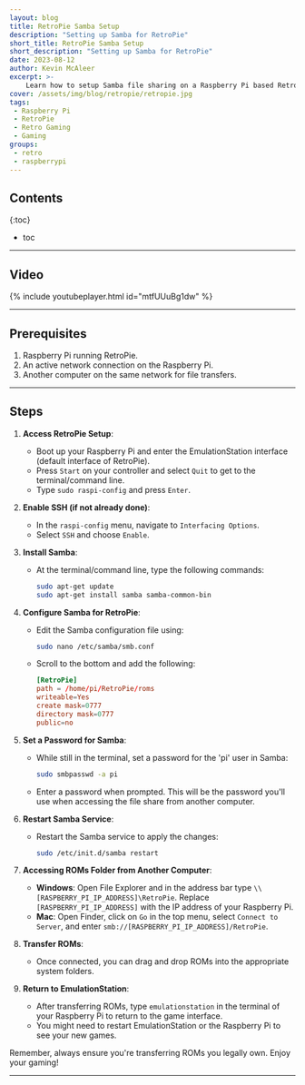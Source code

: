```yaml
---
layout: blog
title: RetroPie Samba Setup 
description: "Setting up Samba for RetroPie"
short_title: RetroPie Samba Setup 
short_description: "Setting up Samba for RetroPie"
date: 2023-08-12
author: Kevin McAleer
excerpt: >-
    Learn how to setup Samba file sharing on a Raspberry Pi based RetroPie gaming system 
cover: /assets/img/blog/retropie/retropie.jpg
tags: 
 - Raspberry Pi
 - RetroPie
 - Retro Gaming
 - Gaming
groups:
 - retro
 - raspberrypi
---
```


## Contents

{:toc}
* toc

---

## Video

{% include youtubeplayer.html id="mtfUUuBg1dw" %}

---

## Prerequisites

1. Raspberry Pi running RetroPie.
1. An active network connection on the Raspberry Pi.
1. Another computer on the same network for file transfers.

---

## Steps

1. **Access RetroPie Setup**:
   - Boot up your Raspberry Pi and enter the EmulationStation interface (default interface of RetroPie).
   - Press `Start` on your controller and select `Quit` to get to the terminal/command line.
   - Type `sudo raspi-config` and press `Enter`.

1. **Enable SSH (if not already done)**:
   - In the `raspi-config` menu, navigate to `Interfacing Options`.
   - Select `SSH` and choose `Enable`.

1. **Install Samba**:
   - At the terminal/command line, type the following commands:

     ```bash
     sudo apt-get update
     sudo apt-get install samba samba-common-bin
     ```

1. **Configure Samba for RetroPie**:
   - Edit the Samba configuration file using:

     ```bash
     sudo nano /etc/samba/smb.conf
     ```

   - Scroll to the bottom and add the following:

     ```toml
     [RetroPie]
     path = /home/pi/RetroPie/roms
     writeable=Yes
     create mask=0777
     directory mask=0777
     public=no
     ```

1. **Set a Password for Samba**:
   - While still in the terminal, set a password for the 'pi' user in Samba:

     ```bash
     sudo smbpasswd -a pi
     ```

   - Enter a password when prompted. This will be the password you'll use when accessing the file share from another computer.

1. **Restart Samba Service**:
   - Restart the Samba service to apply the changes:

     ```bash
     sudo /etc/init.d/samba restart
     ```

1. **Accessing ROMs Folder from Another Computer**:
   - **Windows**: Open File Explorer and in the address bar type `\\[RASPBERRY_PI_IP_ADDRESS]\RetroPie`. Replace `[RASPBERRY_PI_IP_ADDRESS]` with the IP address of your Raspberry Pi.
   - **Mac**: Open Finder, click on `Go` in the top menu, select `Connect to Server`, and enter `smb://[RASPBERRY_PI_IP_ADDRESS]/RetroPie`.

1. **Transfer ROMs**:
   - Once connected, you can drag and drop ROMs into the appropriate system folders.

1. **Return to EmulationStation**:
   - After transferring ROMs, type `emulationstation` in the terminal of your Raspberry Pi to return to the game interface.
   - You might need to restart EmulationStation or the Raspberry Pi to see your new games.

Remember, always ensure you're transferring ROMs you legally own. Enjoy your gaming!

---
